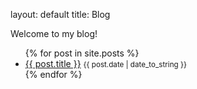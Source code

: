 layout: default
title: Blog

Welcome to my blog!

<ul>
  {% for post in site.posts %}
    <li>
      <a href="{{ post.url }}">{{ post.title }}</a> <small>{{ post.date | date_to_string }}</small>
    </li>
  {% endfor %}
</ul>

